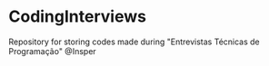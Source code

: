 # CodingInterviews
Repository for storing codes made during "Entrevistas Técnicas de Programação" @Insper
